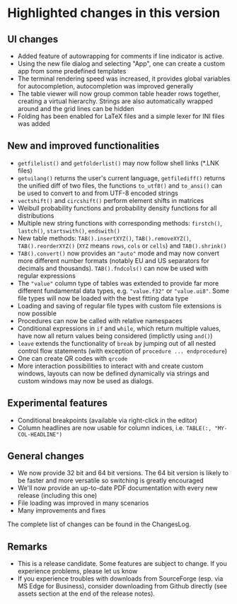 # Highlighted changes in this version

## UI changes

- Added feature of autowrapping for comments if line indicator is active.
- Using the new file dialog and selecting "App", one can create a custom app from some predefined templates
- The terminal rendering speed was increased, it provides global variables for autocompletion, autocompletion was improved generally
- The table viewer will now group common table header rows together, creating a virtual hierarchy. Strings are also automatically wrapped around and the grid lines can be hidden
- Folding has been enabled for LaTeX files and a simple lexer for INI files was added

## New and improved functionalities

- `getfilelist()` and `getfolderlist()` may now follow shell links (*.LNK files)
- `getuilang()` returns the user's current language, `getfilediff()` returns the unified diff of two files, the functions `to_utf8()` and `to_ansi()` can be used to convert to and from UTF-8 encoded strings
- `vectshift()` and `circshift()` perform element shifts in matrices
- Weibull probability functions and probability density functions for all distributions
- Multiple new string functions with corresponding methods: `firstch()`, `lastch()`, `startswith()`, `endswith()`
- New table methods: `TAB().insertXYZ()`, `TAB().removeXYZ()`, `TAB().reorderXYZ()` (`XYZ` means `rows`, `cols` or `cells`) and `TAB().shrink()`
- `TAB().convert()` now provides an `"auto"` mode and may now convert more different number formats (notably EU and US separators for decimals and thousands). `TAB().fndcols()` can now be used with regular expressions
- The `"value"` column type of tables was extended to provide far more different fundamental data types, e.g. `"value.f32"` or `"value.ui8"`. Some file types will now be loaded with the best fitting data type
- Loading and saving of regular file types with custom file extensions is now possible
- Procedures can now be called with relative namespaces
- Conditional expressions in `if` and `while`, which return multiple values, have now all return values being considered (implictly using `and()`)
- `leave` extends the functionality of `break` by jumping out of all nested control flow statements (with exception of `procedure ... endprocedure`)
- One can create QR codes with `qrcode`
- More interaction possibilities to interact with and create custom windows, layouts can now be defined dynamically via strings and custom windows may now be used as dialogs.

## Experimental features

- Conditional breakpoints (available via right-click in the editor)
- Column headlines are now usable for column indices, i.e. `TABLE(:, "MY-COL-HEADLINE")`

## General changes

- We now provide 32 bit and 64 bit versions. The 64 bit version is likely to be faster and more versatile so switching is greatly encouraged
- We'll now provide an up-to-date PDF documentation with every new release (including this one)
- File loading was improved in many scenarios
- Many improvements and fixes

The complete list of changes can be found in the ChangesLog.

## Remarks

- This is a release candidate. Some features are subject to change. If you experience problems, please let us know
- If you experience troubles with downloads from SourceForge (esp. via MS Edge for Business), consider downloading from Github directly (see assets section at the end of the release notes).